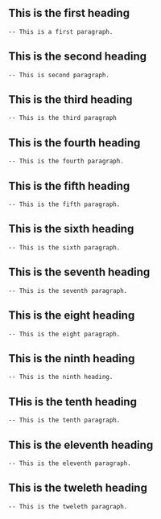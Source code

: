 ## This is the first heading
    -- This is a first paragraph.

## This is the second heading
    -- This is second paragraph.


## This is the third heading
    -- This is the third paragraph

## This is the fourth heading
    -- This is the fourth paragraph.

## This is the fifth heading
    -- This is the fifth paragraph.

## This is the sixth heading
    -- This is the sixth paragraph.

## This is the seventh heading
    -- This is the seventh paragraph.


## This is the eight heading
    -- This is the eight paragraph.


## This is the ninth heading
    -- This is the ninth heading.

## THis is the tenth heading
    -- This is the tenth paragraph.

## This is the eleventh heading
    -- This is the eleventh paragraph.

## This is the tweleth heading
    -- This is the tweleth paragraph.
    